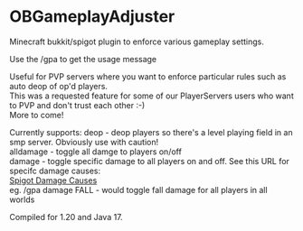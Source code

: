 # OBGameplayAdjuster
Minecraft bukkit/spigot plugin to enforce various gameplay settings.<br>

Use the /gpa to get the usage message

Useful for PVP servers where you want to enforce particular rules such as auto deop of op'd players.<br>
This was a requested feature for some of our PlayerServers users who want to PVP and don't trust each other :-)<br>
More to come!

Currently supports:
deop - deop players so there's a level playing field in an smp server. Obviously use with caution!<br>
alldamage - toggle all damge to players on/off<br>
damage - toggle specific damage to all players on and off. See this URL for specifc damage causes:<br>
[Spigot Damage Causes](https://hub.spigotmc.org/javadocs/spigot/org/bukkit/event/entity/EntityDamageEvent.DamageCause.html)<br>
eg. /gpa damage FALL - would toggle fall damage for all players in all worlds<br>

Compiled for 1.20 and Java 17.
